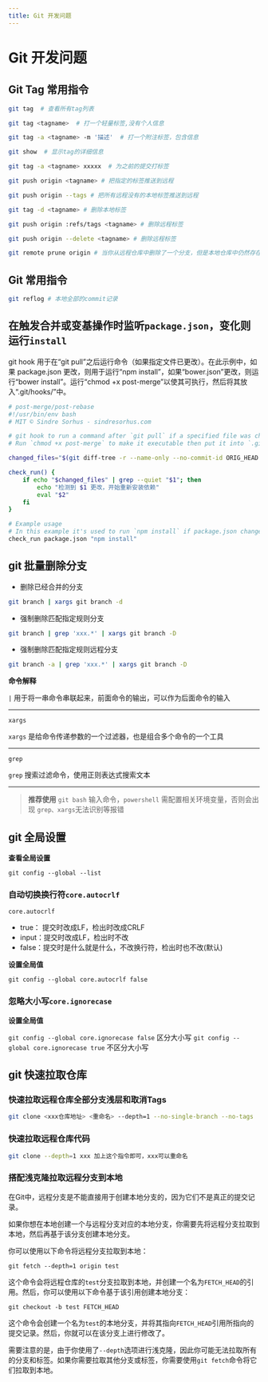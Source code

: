 ```yaml
---
title: Git 开发问题
---
```


# Git 开发问题

## Git Tag 常用指令

```bash
git tag  # 查看所有tag列表

git tag <tagname>  # 打一个轻量标签,没有个人信息

git tag -a <tagname> -m '描述'  # 打一个附注标签，包含信息

git show  # 显示tag的详细信息

git tag -a <tagname> xxxxx  # 为之前的提交打标签 

git push origin <tagname> # 把指定的标签推送到远程

git push origin --tags # 把所有远程没有的本地标签推送到远程

git tag -d <tagname> # 删除本地标签

git push origin :refs/tags <tagname> # 删除远程标签

git push origin --delete <tagname> # 删除远程标签

git remote prune origin # 当你从远程仓库中删除了一个分支，但是本地仓库中仍然存在该分支的引用时，可以使用该命令将其清理掉。
```

## Git 常用指令

```bash
git reflog # 本地全部的commit记录
```

## 在触发合并或变基操作时监听`package.json`，变化则运行`install`

git hook 用于在“git pull”之后运行命令（如果指定文件已更改）。在此示例中，如果 package.json 更改，则用于运行“npm install”，如果“bower.json”更改，则运行“bower install”。运行“chmod +x post-merge”以使其可执行，然后将其放入“.git/hooks/”中。

```bash
# post-merge/post-rebase
#!/usr/bin/env bash
# MIT © Sindre Sorhus - sindresorhus.com

# git hook to run a command after `git pull` if a specified file was changed
# Run `chmod +x post-merge` to make it executable then put it into `.git/hooks/`.

changed_files="$(git diff-tree -r --name-only --no-commit-id ORIG_HEAD HEAD)"

check_run() {
	if echo "$changed_files" | grep --quiet "$1"; then
		echo "检测到 $1 更改，开始重新安装依赖"
		eval "$2"
	fi
}

# Example usage
# In this example it's used to run `npm install` if package.json changed
check_run package.json "npm install"
```

## git 批量删除分支

- 删除已经合并的分支

```bash
git branch | xargs git branch -d
```

- 强制删除匹配指定规则分支

```bash
git branch | grep 'xxx.*' | xargs git branch -D
```

- 强制删除匹配指定规则远程分支

```bash
git branch -a | grep 'xxx.*' | xargs git branch -D
```

**命令解释**

`|`  用于将一串命令串联起来，前面命令的输出，可以作为后面命令的输入

---

`xargs`

`xargs` 是给命令传递参数的一个过滤器，也是组合多个命令的一个工具

---

`grep`

`grep` 搜索过滤命令，使用正则表达式搜索文本

---

> **推荐使用** `git bash` 输入命令，`powershell` 需配置相关环境变量，否则会出现 `grep、xargs`无法识别等报错

## git 全局设置

**查看全局设置**

`git config --global --list`

### 自动切换换行符`core.autocrlf`

`core.autocrlf`
- true： 提交时改成LF，检出时改成CRLF
- input：提交时改成LF，检出时不改
- false：提交时是什么就是什么，不改换行符，检出时也不改(默认)

**设置全局值**

`git config --global core.autocrlf false`

### 忽略大小写`core.ignorecase`

**设置全局值**

`git config --global core.ignorecase false` 区分大小写
`git config --global core.ignorecase true` 不区分大小写

## git 快速拉取仓库

### 快速拉取远程仓库全部分支浅层和取消Tags

```bash
git clone <xxx仓库地址> <重命名> --depth=1 --no-single-branch --no-tags
```

### 快速拉取远程仓库代码

```bash
git clone --depth=1 xxx 加上这个指令即可，xxx可以重命名
```

### 搭配浅克隆拉取远程分支到本地

在Git中，远程分支是不能直接用于创建本地分支的，因为它们不是真正的提交记录。

如果你想在本地创建一个与远程分支对应的本地分支，你需要先将远程分支拉取到本地，然后再基于该分支创建本地分支。

你可以使用以下命令将远程分支拉取到本地：

`git fetch --depth=1 origin test`

这个命令会将远程仓库的`test`分支拉取到本地，并创建一个名为`FETCH_HEAD`的引用。然后，你可以使用以下命令基于该引用创建本地分支：

`git checkout -b test FETCH_HEAD`

这个命令会创建一个名为`test`的本地分支，并将其指向`FETCH_HEAD`引用所指向的提交记录。然后，你就可以在该分支上进行修改了。

需要注意的是，由于你使用了`--depth`选项进行浅克隆，因此你可能无法拉取所有的分支和标签。如果你需要拉取其他分支或标签，你需要使用`git fetch`命令将它们拉取到本地。
